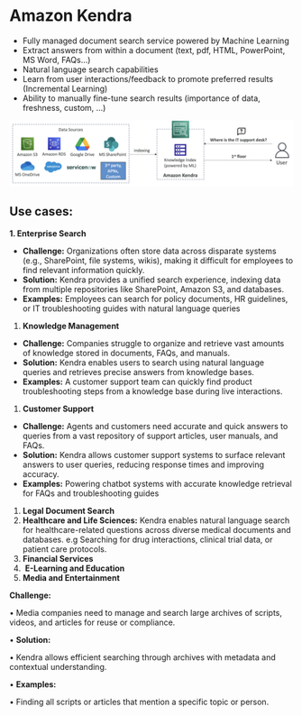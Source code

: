 # Amazon Kendra

- Fully managed document search service powered by Machine Learning
- Extract answers from within a document (text, pdf, HTML, PowerPoint, MS Word, FAQs…)
- Natural language search capabilities
- Learn from user interactions/feedback to promote preferred results (Incremental Learning)
- Ability to manually fine-tune search results (importance of data, freshness, custom, …)

![image.png](Amazon%20Kendra%20176d5f4e5b4f806ab88ad30735689252/image.png)

## Use cases:

**1. Enterprise Search**

- **Challenge:** Organizations often store data across disparate systems (e.g., SharePoint, file systems, wikis), making it difficult for employees to find relevant information quickly.
- **Solution:** Kendra provides a unified search experience, indexing data from multiple repositories like SharePoint, Amazon S3, and databases.
- **Examples:** Employees can search for policy documents, HR guidelines, or IT troubleshooting guides with natural language queries
1. **Knowledge Management**
- **Challenge:** Companies struggle to organize and retrieve vast amounts of knowledge stored in documents, FAQs, and manuals.
- **Solution:** Kendra enables users to search using natural language queries and retrieves precise answers from knowledge bases.
- **Examples:** A customer support team can quickly find product troubleshooting steps from a knowledge base during live interactions.
1. **Customer Support**
- **Challenge:** Agents and customers need accurate and quick answers to queries from a vast repository of support articles, user manuals, and FAQs.
- **Solution:** Kendra allows customer support systems to surface relevant answers to user queries, reducing response times and improving accuracy.
- **Examples:** Powering chatbot systems with accurate knowledge retrieval for FAQs and troubleshooting guides
1. **Legal Document Search**
2. **Healthcare and Life Sciences:** Kendra enables natural language search for healthcare-related questions across diverse medical documents and databases. e.g Searching for drug interactions, clinical trial data, or patient care protocols.
3. **Financial Services**
4.  **E-Learning and Education**
5. **Media and Entertainment**

**Challenge:**

•	Media companies need to manage and search large archives of scripts, videos, and articles for reuse or compliance.

•	**Solution:**

•	Kendra allows efficient searching through archives with metadata and contextual understanding.

•	**Examples:**

•	Finding all scripts or articles that mention a specific topic or person.